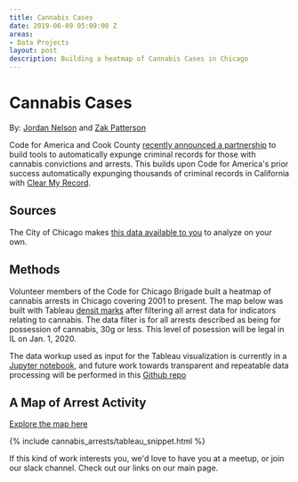 ```yaml
---
title: Cannabis Cases
date: 2019-06-09 05:09:00 Z
areas:
- Data Projects
layout: post
description: Building a heatmap of Cannabis Cases in Chicago
---
```


# Cannabis Cases
By: [Jordan Nelson](https://github.com/monadnoc) and [Zak Patterson](https://github.com/zakpatterson)

Code for America and Cook County [recently announced a partnership](https://abc7chicago.com/kim-foxx-announces-code-for-america-partnership-to-expunge-marijuana-convictions/5495661/) to build tools to automatically expunge criminal records for those with cannabis convictions and arrests. This builds upon Code for America's prior success automatically expunging thousands of criminal records in California with [Clear My Record](https://www.codeforamerica.org/programs/clear-my-record).

## Sources

The City of Chicago makes [this data available to you](https://data.cityofchicago.org/Public-Safety/Crimes-2001-to-present/ijzp-q8t2/data) to analyze on your own.

## Methods 
Volunteer members of the Code for Chicago Brigade built a heatmap of cannabis arrests in Chicago covering 2001 to present. The map below was built with Tableau [densit marks](https://www.tableau.com/about/blog/2018/11/density-mark-type-brings-new-kind-heatmap-tableau-98488) after filtering all arrest data for indicators relating to cannabis. The data filter is for all arrests described as being for possession of cannabis, 30g or less. This level of posession will be legal in IL on Jan. 1, 2020. 

The data workup used as input for the Tableau visualization is currently in a [Jupyter notebook](https://github.com/monadnoc/IL_cannabis_expungement/blob/master/Chi_cannabis_expungement/notebooks/chicago_arrest_data.ipynb), and future work towards transparent and repeatable data processing will be performed in this [Github repo](https://github.com/monadnoc/IL_cannabis_expungement)  

## A Map of Arrest Activity

[Explore the map here](https://public.tableau.com/views/ChicagoMapofArrestssince2001forPossessionofCannabis30gorLess/Sheet1?:embed=y&:display_count=yes&publish=yes&:origin=viz_share_link)

{% include cannabis_arrests/tableau_snippet.html %}

If this kind of work interests you, we'd love to have you at a meetup, or join our slack channel. Check out our links on our main page.
